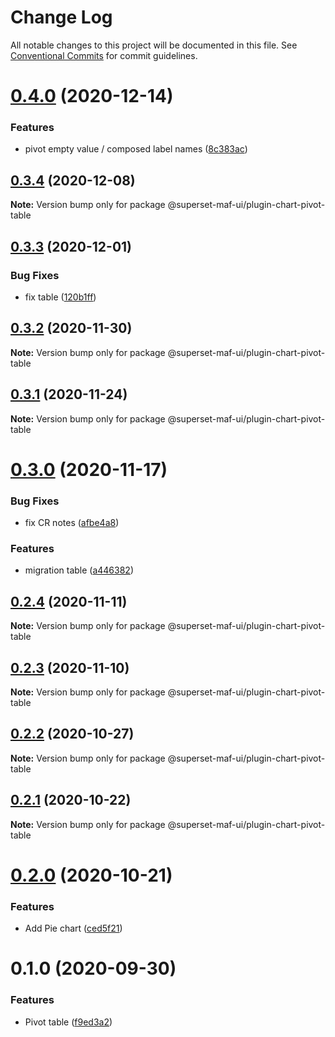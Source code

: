 # Change Log

All notable changes to this project will be documented in this file.
See [Conventional Commits](https://conventionalcommits.org) for commit guidelines.

# [0.4.0](https://gitlab.com/nielsen-media/maf/superset/superset-viz-plugins/compare/@superset-maf-ui/plugin-chart-pivot-table@0.3.4...@superset-maf-ui/plugin-chart-pivot-table@0.4.0) (2020-12-14)


### Features

* pivot empty value / composed label names ([8c383ac](https://gitlab.com/nielsen-media/maf/superset/superset-viz-plugins/commit/8c383ac4305eabf1b6c71961e55717e980a208da))





## [0.3.4](https://gitlab.com/nielsen-media/maf/superset/superset-viz-plugins/compare/@superset-maf-ui/plugin-chart-pivot-table@0.3.3...@superset-maf-ui/plugin-chart-pivot-table@0.3.4) (2020-12-08)

**Note:** Version bump only for package @superset-maf-ui/plugin-chart-pivot-table





## [0.3.3](https://gitlab.com/nielsen-media/maf/superset/superset-maf-ui/compare/@superset-maf-ui/plugin-chart-pivot-table@0.3.2...@superset-maf-ui/plugin-chart-pivot-table@0.3.3) (2020-12-01)


### Bug Fixes

* fix table ([120b1ff](https://gitlab.com/nielsen-media/maf/superset/superset-maf-ui/commit/120b1ffc83897eddcdad5a051deabedff1f8aff2))





## [0.3.2](https://gitlab.com/nielsen-media/maf/superset/superset-maf-ui/compare/@superset-maf-ui/plugin-chart-pivot-table@0.3.1...@superset-maf-ui/plugin-chart-pivot-table@0.3.2) (2020-11-30)

**Note:** Version bump only for package @superset-maf-ui/plugin-chart-pivot-table





## [0.3.1](https://gitlab.com/nielsen-media/maf/superset/superset-maf-ui/compare/@superset-maf-ui/plugin-chart-pivot-table@0.2.4...@superset-maf-ui/plugin-chart-pivot-table@0.3.1) (2020-11-24)

**Note:** Version bump only for package @superset-maf-ui/plugin-chart-pivot-table





# [0.3.0](https://gitlab.com/nielsen-media/maf/superset/superset-maf-ui/compare/@superset-maf-ui/plugin-chart-pivot-table@0.2.4...@superset-maf-ui/plugin-chart-pivot-table@0.3.0) (2020-11-17)


### Bug Fixes

* fix CR notes ([afbe4a8](https://gitlab.com/nielsen-media/maf/superset/superset-maf-ui/commit/afbe4a8fd75dcf9ddd1bdf29801f549f68766e31))


### Features

* migration table ([a446382](https://gitlab.com/nielsen-media/maf/superset/superset-maf-ui/commit/a4463822a405dbc7ac86222f435267cfef5259bf))





## [0.2.4](https://gitlab.com/nielsen-media/maf/superset/superset-maf-ui/compare/@superset-maf-ui/plugin-chart-pivot-table@0.2.3...@superset-maf-ui/plugin-chart-pivot-table@0.2.4) (2020-11-11)

**Note:** Version bump only for package @superset-maf-ui/plugin-chart-pivot-table





## [0.2.3](https://gitlab.com/nielsen-media/maf/superset/superset-maf-ui/compare/@superset-maf-ui/plugin-chart-pivot-table@0.2.2...@superset-maf-ui/plugin-chart-pivot-table@0.2.3) (2020-11-10)

**Note:** Version bump only for package @superset-maf-ui/plugin-chart-pivot-table





## [0.2.2](https://gitlab.com/nielsen-media/maf/superset/superset-maf-ui/compare/@superset-maf-ui/plugin-chart-pivot-table@0.2.1...@superset-maf-ui/plugin-chart-pivot-table@0.2.2) (2020-10-27)

**Note:** Version bump only for package @superset-maf-ui/plugin-chart-pivot-table





## [0.2.1](https://gitlab.com/nielsen-media/maf/superset/superset-maf-ui/compare/@superset-maf-ui/plugin-chart-pivot-table@0.2.0...@superset-maf-ui/plugin-chart-pivot-table@0.2.1) (2020-10-22)

**Note:** Version bump only for package @superset-maf-ui/plugin-chart-pivot-table





# [0.2.0](https://gitlab.com/nielsen-media/maf/superset/superset-maf-ui/compare/@superset-maf-ui/plugin-chart-pivot-table@0.1.0...@superset-maf-ui/plugin-chart-pivot-table@0.2.0) (2020-10-21)


### Features

* Add Pie chart ([ced5f21](https://gitlab.com/nielsen-media/maf/superset/superset-maf-ui/commit/ced5f2185ddfec2003d0b88b42c075beea0f0cb2))





# 0.1.0 (2020-09-30)


### Features

* Pivot table ([f9ed3a2](https://gitlab.com/nielsen-media/maf/superset/superset-maf-ui/commit/f9ed3a29eeff8e173e5f708e2278212651b11fbf))
